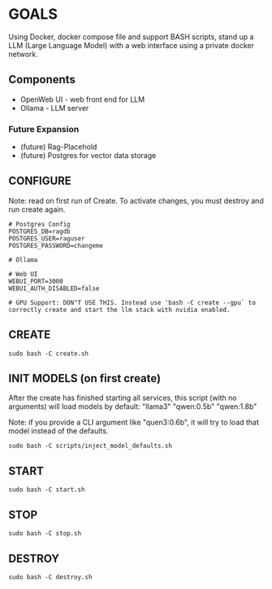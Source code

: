 
# GOALS
Using Docker, docker compose file and support BASH scripts, stand up a LLM (Large Language Model) with a web interface using a private docker network.

## Components
- OpenWeb UI - web front end for LLM
- Ollama - LLM server

### Future Expansion
- (future) Rag-Placehold 
- (future) Postgres for vector data storage

## CONFIGURE
Note: read on first run of Create. To activate changes, you must destroy and run create again.
```.env
# Postgres Config
POSTGRES_DB=ragdb
POSTGRES_USER=raguser
POSTGRES_PASSWORD=changeme

# Ollama

# Web UI
WEBUI_PORT=3000
WEBUI_AUTH_DISABLED=false

# GPU Support: DON"T USE THIS. Instead use 'bash -C create --gpu` to correctly create and start the llm stack with nvidia enabled.

```

## CREATE
```shell
sudo bash -C create.sh
```

## INIT MODELS (on first create)
After the create has finished starting all services, this script (with no arguments) will load models by default: "llama3" "qwen:0.5b" "qwen:1.8b"

Note: if you provide a CLI argument like "quen3:0.6b", it will try to load that model instead of the defaults.
```shell
sudo bash -C scripts/inject_model_defaults.sh
```

## START
```shell
sudo bash -C start.sh
```

## STOP
```shell
sudo bash -C stop.sh
```

## DESTROY
```shell
sudo bash -C destroy.sh
```
